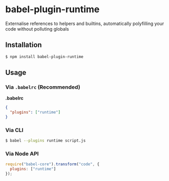 # babel-plugin-runtime

Externalise references to helpers and builtins, automatically polyfilling your code without polluting globals

## Installation

```sh
$ npm install babel-plugin-runtime
```

## Usage

### Via `.babelrc` (Recommended)

**.babelrc**

```json
{
  "plugins": ["runtime"]
}
```

### Via CLI

```sh
$ babel --plugins runtime script.js
```

### Via Node API

```javascript
require("babel-core").transform("code", {
  plugins: ["runtime"]
});
```
